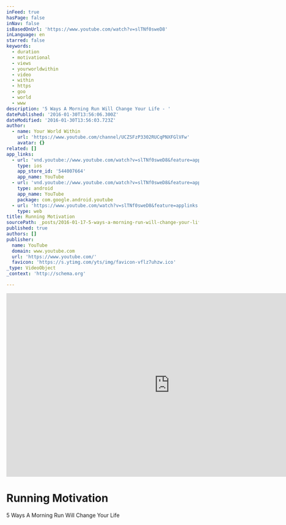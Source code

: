 ```yaml
---
inFeed: true
hasPage: false
inNav: false
isBasedOnUrl: 'https://www.youtube.com/watch?v=slTNf0sweD8'
inLanguage: en
starred: false
keywords:
  - duration
  - motivational
  - views
  - yourworldwithin
  - video
  - within
  - https
  - goo
  - world
  - www
description: '5 Ways A Morning Run Will Change Your Life - '
datePublished: '2016-01-30T13:56:06.300Z'
dateModified: '2016-01-30T13:56:03.723Z'
author:
  - name: Your World Within
    url: 'https://www.youtube.com/channel/UCZSFzP3302RUCqPNXFGlVFw'
    avatar: {}
related: []
app_links:
  - url: 'vnd.youtube://www.youtube.com/watch?v=slTNf0sweD8&feature=applinks'
    type: ios
    app_store_id: '544007664'
    app_name: YouTube
  - url: 'vnd.youtube://www.youtube.com/watch?v=slTNf0sweD8&feature=applinks'
    type: android
    app_name: YouTube
    package: com.google.android.youtube
  - url: 'https://www.youtube.com/watch?v=slTNf0sweD8&feature=applinks'
    type: web
title: Running Motivation
sourcePath: _posts/2016-01-17-5-ways-a-morning-run-will-change-your-life-running-motivat.md
published: true
authors: []
publisher:
  name: YouTube
  domain: www.youtube.com
  url: 'https://www.youtube.com/'
  favicon: 'https://s.ytimg.com/yts/img/favicon-vflz7uhzw.ico'
_type: VideoObject
_context: 'http://schema.org'

---
```

<iframe src="https://cdn.embedly.com/widgets/media.html?src=https%3A%2F%2Fwww.youtube.com%2Fembed%2FslTNf0sweD8%3Ffeature%3Doembed&amp;url=https%3A%2F%2Fwww.youtube.com%2Fwatch%3Fv%3DslTNf0sweD8&amp;image=https%3A%2F%2Fi.ytimg.com%2Fvi%2FslTNf0sweD8%2Fhqdefault.jpg&amp;key=b7d04c9b404c499eba89ee7072e1c4f7&amp;type=text%2Fhtml&amp;schema=youtube" width="854" height="480" scrolling="no" frameborder="0" allowfullscreen="allowfullscreen" style=""></iframe>

# Running Motivation

5 Ways A Morning Run Will Change Your Life